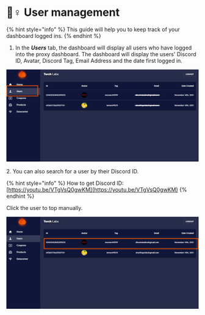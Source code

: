# 👮♀ User management

{% hint style="info" %}
This guide will help you to keep track of your dashboard logged ins.&#x20;
{% endhint %}

1. In the _**Users**_ tab, the dashboard will display all users who have logged into the proxy dashboard. The dashboard will display the users' Discord ID, Avatar, Discord Tag, Email Address and the date first logged in.

![](<../.gitbook/assets/Untitled design (4) (12).png>)

2\. You can also search for a user by their Discord ID.

{% hint style="info" %}
How to get Discord ID: [https://youtu.be/VTgVsQ0gwKM](https://youtu.be/VTgVsQ0gwKM)
{% endhint %}

Click the user to top manually.

![](<../.gitbook/assets/Untitled design (5) (2).png>)

